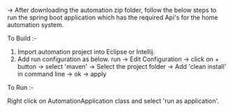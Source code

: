 -> After downloading the automation zip folder, follow the below steps to run the spring boot application which has the required Api's for the home automation system.

To Build :-

1. Import automation project into Eclipse or Intellij.
2. Add run configuration as below.
   run -> Edit Configuration -> click on + button -> select 'maven' -> Select the project folder -> Add 'clean install' in command line -> ok -> apply
   
To Run :-


Right click on AutomationApplication class and select 'run as application'.
